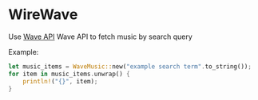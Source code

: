 # WireWave

Use [Wave API](https://wireway.ch) Wave API to fetch music by search query

Example:

```rs
let music_items = WaveMusic::new("example search term".to_string());
for item in music_items.unwrap() {
    println!("{}", item);
}
```
